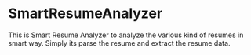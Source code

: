 # SmartResumeAnalyzer
This is Smart Resume Analyzer to analyze the various kind of resumes in smart way. Simply its parse the resume and extract the resume data.
